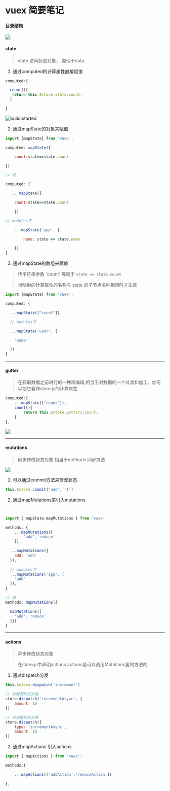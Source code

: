 #  vuex 简要笔记

#### 目录结构

<img src="https://cdn.jsdelivr.net/gh/Thawsoar/FigureBed@master//img/20200416120150.png"  />

#### state

> state 访问状态对象， 类似于data

1. 通过computed的计算属性直接赋值

```js
computed:{

  count(){
   return this.$store.state.count;
  }

}
```

![build:started](https://www.travis-ci.org/Thawsoar/happyfly-info.svg?branch=master&status=started)

2. 通过mapState的对象来赋值

```js
import {mapState} from 'vuex';

computed: mapState({

	count:state=>state.count

})

// 或

computed: {

  ... mapState({

  	count:state=>state.count

	})

// modules下

	...mapState('app', {

		name: state => state.name

	})
}
```



3. 通过mapState的数组来赋值

> 传字符串参数 'count' 等同于 `state => state.count`

> 当映射的计算属性的名称与 state 的子节点名称相同时才生效

```js
import {mapState} from 'vuex';

computed: {

  ...mapState(["count"]),

  // modules下

  ...mapState('user', [

  	'name'

  ])
}
```



***

#### gutter

> 在获取数据之前进行的一种再编辑,相当于对数据的一个过滤和加工。你可以把它看作store.js的计算属性 

```js
computed:{
	...mapState(["count"]),
	count(){
		return this.$store.getters.count;
	}
},
```

![](https://cdn.jsdelivr.net/gh/Thawsoar/FigureBed@master//img/20200416120235.png)

***



#### mutations

> 同步修改状态对象 相当于methods 同步方法

![](https://cdn.jsdelivr.net/gh/Thawsoar/FigureBed@master//img/QQ20200416-122934@2x.png)

1. 可以通过commit方法来修改状态

```js
this.$store.commit('add', '1')

```

2. 通过mapMutations来引入mutations

```js


import { mapState,mapMutations } from 'vuex';

methods: {
	...mapMutations([
		'add','reduce'
	]),

  ...mapMutations({
    add: 'add'
  }),
    
  // modules下
  ...mapMutations('app', [
  	'add'
  ]),
}

// 或
methods: mapMutations({

  mapMutations([
  	'add','reduce'
  ]})
}
```



***

#### actions

> 异步修改状态对象

> 在store.js中声明actions actions是可以调用Mutations里的方法的

1. 通过dispatch分发

```js
this.$store.dispatch('increment')

// 以载荷形式分发
store.dispatch('incrementAsync', {
	amount: 10
})

// 以对象形式分发
store.dispatch({
	type: 'incrementAsync',
	amount: 10
})
```



2. 通过mapActions 引入actions

```js
import { mapActions } from 'vuex';

methods:{

	...mapActions(['addAction','reduceAction'])

},
```